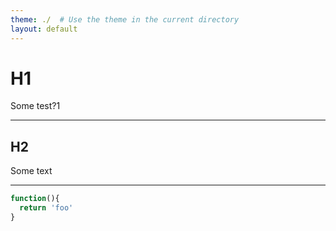 ```yaml
---
theme: ./  # Use the theme in the current directory
layout: default
---
```


# H1
Some test?1

---

## H2
Some text 

---

```ts
function(){
  return 'foo'
}
```
